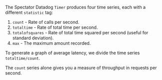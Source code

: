 The Spectator Datadog `Timer` produces four time series, each with a different `statistic` tag:

1) `count` - Rate of calls per second.
2) `totaltime` - Rate of total time per second.
3) `totalofsquares` - Rate of total time squared per second (useful for standard deviation).
4) `max` - The maximum amount recorded.

To generate a graph of average latency, we divide the time series `totaltime/count`.

The `count` series alone gives you a measure of throughput in requests per second.
